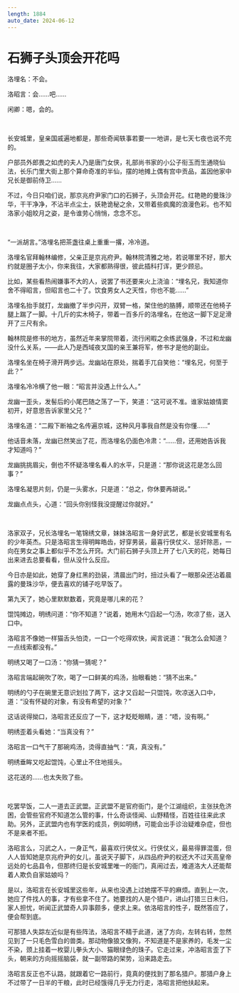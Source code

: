 ```yaml
---
length: 1884
auto_date: 2024-06-12
---
```


# 石狮子头顶会开花吗

洛埋名：不会。

洛昭言：会……吧……

闲卿：嗯，会的。

<br>

长安城里，皇亲国戚遍地都是，那些奇闻轶事若要一一地讲，是七天七夜也说不完的。

户部员外郎畏之如虎的夫人乃是唐门女侠，礼部尚书家的小公子衔玉而生通晓仙法，长乐门里大街上那个算命奇准的半仙，摆的地摊上偶有宫中贡品，盖因他家中兄长是御前侍卫……

不过，今日只咱们说，那京兆府尹家门口的石狮子，头顶会开花。红艳艳的曼珠沙华，干干净净，不沾半点尘土，妖艳诡秘之余，又带着些疯魔的浪漫色彩。也不知洛家小姐皎月之姿，是令谁劳心悄悄，念念不忘。

<br>

“一派胡言。”洛埋名把茶盏往桌上重重一撂，冷冷道。

洛埋名官拜翰林编修，父亲正是京兆府尹。翰林院清雅之地，若说哪里不好，那大约就是圈子太小，你来我往，大家都熟得很，彼此插科打诨，更少顾忌。

比如，某些看热闹嫌事不大的人，说罢了书还要来火上浇油：“埋名兄，我知道你舍不得昭言，但昭言也二十了。饮食男女人之天性，你也不能……”

洛埋名抬手就打，龙幽撤了半步闪开，双臂一格，架住他的胳膊，顺带还在他椅子腿上踹了一脚。十几斤的实木椅子，带着一百多斤的洛埋名，在他这一脚下足足滑开了三尺有余。

翰林院是修书的地方，虽然近年来掌院带着，流行闲暇之余练武强身，不过和龙幽没什么关系，——此人乃是西域夜叉国的亲王兼将军，修书才是他的副业。

洛埋名坐在椅子滑开两步远。龙幽站在原处，揣着手兀自笑他：“埋名兄，何至于此？”

洛埋名冷冷横了他一眼：“昭言并没遇上什么人。”

龙幽一歪头，发髻后的小尾巴随之荡了一下，笑道：“这可说不准。谁家姑娘情窦初开，好意思告诉家里父兄？”

洛埋名道：“二殿下断袖之名传遍京城，这种风月事我自然是没有你懂……”

他话音未落，龙幽已然笑出了花，而洛埋名仍面色冷肃：“……但，还用她告诉我才知道吗？”

龙幽挑挑眉尖，倒也不怀疑洛埋名看人的水平，只是道：“那你说这花是怎么回事？”

洛埋名凝思片刻，仍是一头雾水，只是道：“总之，你休要再胡说。”

龙幽点点头，心道：“回头你别怪我没提醒过你就好。”

<br>

洛家双子，兄长洛埋名一笔锦绣文章，妹妹洛昭言一身好武艺，都是长安城里有名的少年英杰。只是洛昭言生得明眸皓齿，好穿男装，最喜行侠仗义、惩奸除恶，一向在男女之事上都似乎不怎么开窍。大门前石狮子头顶上开了七八天的花，她每日出来进去总要看看，但从没什么反应。

今日亦是如此，她穿了身红黑的劲装，清晨出门时，扭过头看了一眼那朵还沾着晨露的曼珠沙华，便去喜欢的铺子吃早饭了。

第九天了，她心里默默数着，究竟是哪儿来的花？

馄饨摊边，明绣问道：“你不知道？”说着，她用木勺舀起一勺汤，吹凉了些，送入口中。

洛昭言不像她一样猫舌头怕烫，一口一个吃得欢快，闻言说道：“我怎么会知道？一点线索都没有。”

明绣又喝了一口汤：“你猜一猜呢？”

洛昭言端起碗吹了吹，喝了一口鲜美的鸡汤，抬眼看她：“猜不出来。”

明绣的勺子在碗里无意识划拉了两下，这才又舀起一只馄饨，吹凉送入口中，道：“没有怀疑的对象，有没有希望的对象？”

这话说得拗口，洛昭言还反应了一下，这才眨眨眼睛，道：“唔，没有啊。”

明绣歪着头看她：“当真没有？”

洛昭言一口气干了那碗鸡汤，烫得直抽气：“真，真没有。”

明绣垂眸又吃起馄饨，心里止不住地摇头。

这花送的……也太失败了些。

<br>

吃罢早饭，二人一道去正武盟。正武盟不是官府衙门，是个江湖组织，主张扶危济困，会管些官府不知道怎么管的事，什么奇谈怪闻、山野精怪，百姓往往来此求助。另外，正武盟内也有学医的成员，例如明绣，可能会出手诊治疑难杂症，但也不是来者不拒。

洛昭言么，习武之人，一身正气，最喜欢行侠仗义。行侠仗义，最易得罪混蛋，但人人皆知她是京兆府尹的女儿，虽说天子脚下，从四品府尹的权还大不过天高皇帝远处的七品县令，但那终归是长安城里唯一的衙门，真闹过去，难道洛大人还能帮着人欺负自家姑娘吗？

是以，洛昭言在长安城里这些年，从来也没遇上过她摆不平的麻烦。直到上一次，她应了件找人的事，才有些拿不住了。她要找的人是个猎户，进山打猎三日未归，家人担忧，听闻正武盟奇人异事颇多，便求上来。依洛昭言的性子，既然答应了，便会帮到底。

可那猎人失踪左近似是有些阵法，洛昭言不精于此道，迷了方向，左转右转，忽然见到了一只毛色雪白的兽类。那动物像狼又像狗，不知道是不是家养的，毛发一尘不染，颈上挂着一枚婴儿拳头大小、猫眼绿色的珠子。它走过来，冲洛昭言歪了下头，朝来的方向摇摇脑袋，就一副带路的架势，沿来路走去。

洛昭言反正也不认路，就跟着它一路前行，竟真的便找到了那名猎户。那猎户身上不过带了一日半的干粮，此时已经饿得几乎无力行走，洛昭言把他扶起来。
